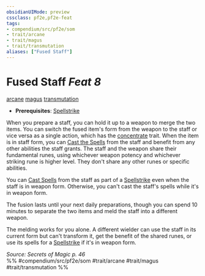 ```yaml
---
obsidianUIMode: preview
cssclass: pf2e,pf2e-feat
tags:
- compendium/src/pf2e/som
- trait/arcane
- trait/magus
- trait/transmutation
aliases: ["Fused Staff"]
---
```

# Fused Staff  *Feat 8*  
[arcane](../../rules/traits/arcane.md)  [magus](../../rules/traits/magus-som.md)  [transmutation](../../rules/traits/transmutation.md)  

- **Prerequisites**: [Spellstrike](../../rules/actions/spellstrike-som.md)

When you prepare a staff, you can hold it up to a weapon to merge the two items. You can switch the fused item's form from the weapon to the staff or vice versa as a single action, which has the [concentrate](../../rules/traits/concentrate.md) trait. When the item is in staff form, you can [Cast the Spells](../../rules/actions/cast-a-spell.md) from the staff and benefit from any other abilities the staff grants. The staff and the weapon share their fundamental runes, using whichever weapon potency and whichever striking rune is higher level. They don't share any other runes or specific abilities.

You can [Cast Spells](../../rules/actions/cast-a-spell.md) from the staff as part of a [Spellstrike](../../rules/actions/spellstrike-som.md) even when the staff is in weapon form. Otherwise, you can't cast the staff's spells while it's in weapon form.

The fusion lasts until your next daily preparations, though you can spend 10 minutes to separate the two items and meld the staff into a different weapon.

The melding works for you alone. A different wielder can use the staff in its current form but can't transform it, get the benefit of the shared runes, or use its spells for a [Spellstrike](../../rules/actions/spellstrike-som.md) if it's in weapon form.

*Source: Secrets of Magic p. 46*  
%% #compendium/src/pf2e/som #trait/arcane #trait/magus #trait/transmutation %%